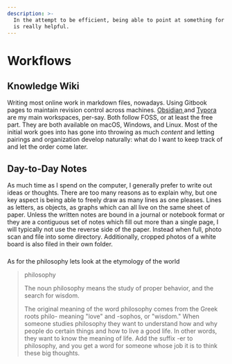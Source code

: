 ```yaml
---
description: >-
  In the attempt to be efficient, being able to point at something for reference
  is really helpful.
---
```


# Workflows

## Knowledge Wiki

Writing most online work in markdown files, nowadays. Using Gitbook pages to maintain revision control across machines. [Obsidian ](https://obsidian.md/features)and [Typora](https://typora.io/) are my main workspaces, per-say. Both follow FOSS, or at least the free part. They are both available on macOS, Windows, and Linux. Most of the initial work goes into has gone into throwing as much _content_ and letting pairings and organization develop naturally: what do I want to keep track of and let the order come later.

## Day-to-Day Notes

As much time as I spend on the computer, I generally prefer to write out ideas or thoughts. There are too many reasons as to explain why, but one key aspect is being able to freely draw as many lines as one pleases. Lines as letters, as objects, as graphs which can all live on the same sheet of paper. Unless the written notes are bound in a journal or notebook format or they are a contiguous set of notes which fill out more than a single page, I will typically not use the reverse side of the paper. Instead when full, photo scan and file into some directory. Additionally, cropped photos of a white board is also filed in their own folder. 

###  

As for the philosophy lets look at the etymology of the world 

> philosophy
>
> The noun philosophy means the study of proper behavior, and the search for wisdom.
>
> The original meaning of the word philosophy comes from the Greek roots philo- meaning "love" and -sophos, or "wisdom." When someone studies philosophy they want to understand how and why people do certain things and how to live a good life. In other words, they want to know the meaning of life. Add the suffix -er to philosophy, and you get a word for someone whose job it is to think these big thoughts.

### 



